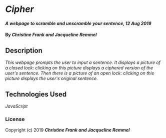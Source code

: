 # _Cipher_

#### _A webpage to scramble and unscramble your sentence, 12 Aug 2019_

#### By _**Christine Frank and Jacqueline Remmel**_

## Description

_This webpage prompts the user to input a sentence. It displays a picture of a closed lock: clicking on this picture displays a ciphered version of the user's sentence. Then there is a picture of an open lock: clicking on this picture displays the user's original sentence._

## Technologies Used

_JavaScript_

### License

Copyright (c) 2019 **_Christine Frank and Jacqueline Remmel_**
